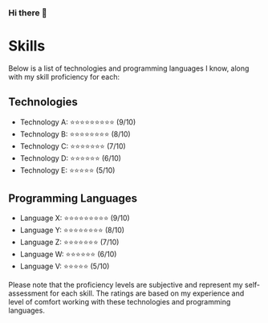 ### Hi there 👋

<!--
**sunnyRavindra/sunnyRavindra** is a ✨ _special_ ✨ repository because its `README.md` (this file) appears on your GitHub profile.

Here are some ideas to get you started:

- 🔭 I’m currently working on ...
- 🌱 I’m currently learning ...
- 👯 I’m looking to collaborate on ...
- 🤔 I’m looking for help with ...
- 💬 Ask me about ...
- 📫 How to reach me: ...
- 😄 Pronouns: ...
- ⚡ Fun fact: ...
-->

# Skills

Below is a list of technologies and programming languages I know, along with my skill proficiency for each:

## Technologies

- Technology A: ⭐⭐⭐⭐⭐⭐⭐⭐⭐ (9/10)
- Technology B: ⭐⭐⭐⭐⭐⭐⭐⭐ (8/10)
- Technology C: ⭐⭐⭐⭐⭐⭐⭐ (7/10)
- Technology D: ⭐⭐⭐⭐⭐⭐ (6/10)
- Technology E: ⭐⭐⭐⭐⭐ (5/10)

## Programming Languages

- Language X: ⭐⭐⭐⭐⭐⭐⭐⭐⭐ (9/10)
- Language Y: ⭐⭐⭐⭐⭐⭐⭐⭐ (8/10)
- Language Z: ⭐⭐⭐⭐⭐⭐⭐ (7/10)
- Language W: ⭐⭐⭐⭐⭐⭐ (6/10)
- Language V: ⭐⭐⭐⭐⭐ (5/10)

Please note that the proficiency levels are subjective and represent my self-assessment for each skill. The ratings are based on my experience and level of comfort working with these technologies and programming languages.

